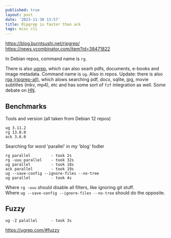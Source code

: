 ```yaml
---
published: true
layout: post
date: '2023-11-30 13:57'
title: Ripgrep is faster than ack
tags: misc cli 
---
```

<https://blog.burntsushi.net/ripgrep/>  
<https://news.ycombinator.com/item?id=38471822>

In Debian repos, command name is `rg`.

There is also [ugrep](https://ugrep.com), which can also searh pdfs, documents, e-books and image metadata. Command name is `ug`. Also in repos. Update: there is also [rga (ripgrep-all)](https://github.com/phiresky/ripgrep-all), which alows searching pdf, docx, sqlite, jpg, movie subtitles (mkv, mp4), etc and has some sort of `fzf` integration as well. Some debate on [HN](https://news.ycombinator.com/item?id=41567262).

## Benchmarks

Tools and version (all taken from Debian 12 repos)

    ug 3.11.2
    rg 13.0.0
    ack 3.6.0

Searching for word 'parallel' in my 'blog' fodler

    rg parallel         - took 2s
    rg -uuu parallel    - took 32s
    ug parallel         - took 18s
    ack parallel        - took 19s
    ug --save-config --ignore-files --no-tree
    ug parallel         - took 4s

Where `rg -uuu` should disable all filters, like ignoring git stuff.  
Where `ug --save-config --ignore-files --no-tree` should do the opposite.

## Fuzzy

    ug -Z palallel      - took 3s

<https://ugrep.com/#fuzzy>
